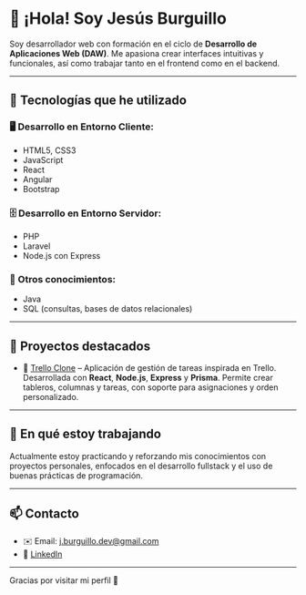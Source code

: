 # 👋 ¡Hola! Soy Jesús Burguillo

Soy desarrollador web con formación en el ciclo de **Desarrollo de Aplicaciones Web (DAW)**. Me apasiona crear interfaces intuitivas y funcionales, así como trabajar tanto en el frontend como en el backend.

---

## 🧠 Tecnologías que he utilizado

### 🖥️ Desarrollo en Entorno Cliente:
- HTML5, CSS3
- JavaScript
- React
- Angular
- Bootstrap

### 🗄️ Desarrollo en Entorno Servidor:
- PHP
- Laravel
- Node.js con Express

### 💾 Otros conocimientos:
- Java
- SQL (consultas, bases de datos relacionales)

---

## 📁 Proyectos destacados

- 🧾 [Trello Clone](https://github.com/Jesus-Burguillo/trello-clone) – Aplicación de gestión de tareas inspirada en Trello. Desarrollada con **React**, **Node.js**, **Express** y **Prisma**. Permite crear tableros, columnas y tareas, con soporte para asignaciones y orden personalizado.

---

## 🚀 En qué estoy trabajando
Actualmente estoy practicando y reforzando mis conocimientos con proyectos personales, enfocados en el desarrollo fullstack y el uso de buenas prácticas de programación.

---

## 📫 Contacto
- ✉️ Email: j.burguillo.dev@gmail.com
- 💼 [LinkedIn](www.linkedin.com/in/jesusburguillo)

---

Gracias por visitar mi perfil 🙌
